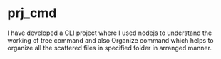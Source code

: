 # prj_cmd
I have developed a CLI project where I used nodejs to understand the working of tree command and also Organize command which helps to organize all the scattered files in specified folder in arranged manner.
